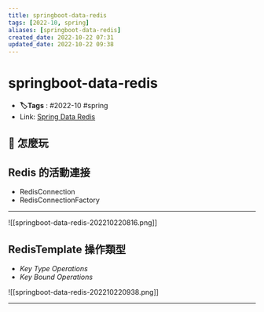 ```yaml
---
title: springboot-data-redis
tags: [2022-10, spring]
aliases: [springboot-data-redis]
created_date: 2022-10-22 07:31
updated_date: 2022-10-22 09:38
---
```


# springboot-data-redis

- **🏷️Tags** :   #2022-10 #spring 
- Link: [Spring Data Redis](https://docs.spring.io/spring-data/data-redis/docs/current/reference/html/#why-spring-redis)

## 📝 怎麼玩

##  Redis 的活動連接

- RedisConnection
- RedisConnectionFactory

---

![[springboot-data-redis-202210220816.png]]

## RedisTemplate 操作類型

- _Key Type Operations_
- _Key Bound Operations_

![[springboot-data-redis-202210220938.png]]

---
